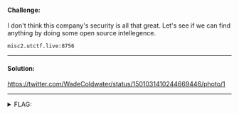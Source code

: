 #### Challenge:

I don't think this company's security is all that great. Let's see if we can find anything by doing some open source intellegence.

`misc2.utctf.live:8756`

---

#### Solution:

https://twitter.com/WadeColdwater/status/1501031410244669446/photo/1

---

<details><summary>FLAG:</summary>

```
utflag{situational_awareness_is_key}
```

</details>
<br/>
